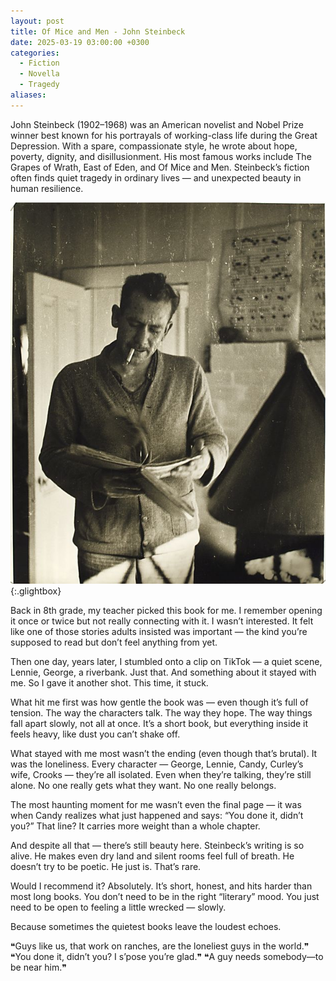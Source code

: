 ```yaml
---
layout: post
title: Of Mice and Men - John Steinbeck
date: 2025-03-19 03:00:00 +0300
categories:
  - Fiction
  - Novella
  - Tragedy
aliases:
---
```


John Steinbeck (1902–1968) was an American novelist and Nobel Prize winner best known for his portrayals of working-class life during the Great Depression. With a spare, compassionate style, he wrote about hope, poverty, dignity, and disillusionment. His most famous works include The Grapes of Wrath, East of Eden, and Of Mice and Men. Steinbeck’s fiction often finds quiet tragedy in ordinary lives — and unexpected beauty in human resilience.

[![John Steinbeck](/assets/image/john.jpeg)](/assets/image/john.jpeg){:.glightbox}

Back in 8th grade, my teacher picked this book for me. I remember opening it once or twice but not really connecting with it. I wasn’t interested. It felt like one of those stories adults insisted was important — the kind you’re supposed to read but don’t feel anything from yet.

Then one day, years later, I stumbled onto a clip on TikTok — a quiet scene, Lennie, George, a riverbank. Just that. And something about it stayed with me. So I gave it another shot. This time, it stuck.

What hit me first was how gentle the book was — even though it’s full of tension. The way the characters talk. The way they hope. The way things fall apart slowly, not all at once. It’s a short book, but everything inside it feels heavy, like dust you can’t shake off.

What stayed with me most wasn’t the ending (even though that’s brutal). It was the loneliness. Every character — George, Lennie, Candy, Curley’s wife, Crooks — they’re all isolated. Even when they’re talking, they’re still alone. No one really gets what they want. No one really belongs.

The most haunting moment for me wasn’t even the final page — it was when Candy realizes what just happened and says: “You done it, didn’t you?” That line? It carries more weight than a whole chapter.

And despite all that — there’s still beauty here. Steinbeck’s writing is so alive. He makes even dry land and silent rooms feel full of breath. He doesn’t try to be poetic. He just is. That’s rare.

Would I recommend it? Absolutely. It’s short, honest, and hits harder than most long books. You don’t need to be in the right “literary” mood. You just need to be open to feeling a little wrecked — slowly.

Because sometimes the quietest books leave the loudest echoes.

❝Guys like us, that work on ranches, are the loneliest guys in the world.❞
❝You done it, didn’t you? I s’pose you’re glad.❞
❝A guy needs somebody—to be near him.❞